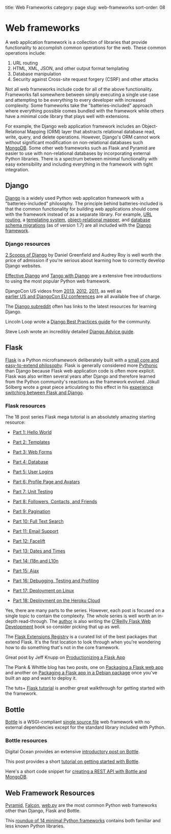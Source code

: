 title: Web Frameworks
category: page
slug: web-frameworks
sort-order: 08


# Web frameworks
A web application framework is a collection of libraries that 
provide functionality to accomplish common operations for the web. These
common operations include:

1. URL routing
2. HTML, XML, JSON, and other output format templating
3. Database manipulation
4. Security against Cross-site request forgery (CSRF) and other attacks

Not all web frameworks include code for all of the above 
functionality. Frameworks fall somewhere between simply executing a 
single use case and attempting to be everything to every developer with
increased complexity. Some frameworks take the "batteries-included" approach where
everything possible comes bundled with the framework while others have a minimal
code library that plays well with extensions.

For example, the Django web application framework includes an 
Object-Relational Mapping (ORM) layer that abstracts relational database 
read, write, query, and delete operations. However, Django's ORM
cannot work without significant modification on non-relational databases such 
[MongoDB](http://www.mongodb.org/).
Some other web frameworks such as Flask and Pyramid are easier to
use with non-relational databases by incorporating external Python libraries.
There is a spectrum between minimal functionality with easy extensibility and
including everything in the framework with tight integration.


## Django
[Django](http://www.djangoproject.com/) is a widely used Python web 
application framework with a "batteries-included" philosophy. The principle
behind batteries-included is that the common functionality for building
web applications should come with the framework instead of as a separate
library. For example, 
[URL routing](https://docs.djangoproject.com/en/dev/topics/http/urls/), a 
[templating system](https://docs.djangoproject.com/en/dev/topics/templates/),
[object-relational mapper](https://docs.djangoproject.com/en/dev/topics/db/),
and [database schema migrations](https://docs.djangoproject.com/en/dev/topics/migrations/)
(as of version 1.7) are all included with the [Django framework](https://pypi.python.org/pypi/Django/1.6.2).


### Django resources
[2 Scoops of Django](http://twoscoopspress.com/products/two-scoops-of-django-1-6) 
by Daniel Greenfield and Audrey Roy is well worth the price of admission if
you're serious about learning how to correctly develop Django websites.


[Effective Django](http://effectivedjango.com/) and 
[Tango with Django](http://www.tangowithdjango.com/book/) are a extensive free
introductions to using the most popular Python web framework.

DjangoCon US videos from 
[2013](http://www.youtube.com/user/TheOpenBastion/videos), 
[2012](http://pyvideo.org/category/23/djangocon-2012), 
[2011](http://pyvideo.org/category/3/djangocon-2011), as well as  
[earlier US and DjangoCon EU conferences](http://pyvideo.org/category) are
all available free of charge.

The [Django subreddit](http://www.reddit.com/r/django) often has links to
the latest resources for learning Django.

Lincoln Loop wrote a 
[Django Best Practices guide](http://lincolnloop.com/django-best-practices/)
for the community.

Steve Losh wrote an incredibly detailed [Django Advice guide](http://stevelosh.com/blog/2011/06/django-advice/).


## Flask
[Flask](http://flask.pocoo.org/) is a Python microframework deliberately 
built with a 
[small core and easy-to-extend philosophy](http://flask.pocoo.org/docs/design/). 
Flask is generally considered more 
[Pythonic](http://stackoverflow.com/questions/58968/what-defines-pythonian-or-pythonic) 
than Django because Flask web application code is often more
explicit. Flask was also written several years after Django and therefore
learned from the Python community's reactions as the framework evolved.
Jökull Sólberg wrote a great piece articulating to this effect in his 
[experience switching between Flask and Django](http://jokull.calepin.co/my-flask-to-django-experience.html).


### Flask resources
The 18 post series Flask mega tutorial is an absolutely amazing starting 
resource: 

* [Part 1: Hello World](http://blog.miguelgrinberg.com/post/the-flask-mega-tutorial-part-i-hello-world)

* [Part 2: Templates](http://blog.miguelgrinberg.com/post/the-flask-mega-tutorial-part-ii-templates)

* [Part 3: Web Forms](http://blog.miguelgrinberg.com/post/the-flask-mega-tutorial-part-iii-web-forms)

* [Part 4: Database](http://blog.miguelgrinberg.com/post/the-flask-mega-tutorial-part-iv-database)

* [Part 5: User Logins](http://blog.miguelgrinberg.com/post/the-flask-mega-tutorial-part-v-user-logins)

* [Part 6: Profile Page and Avatars](http://blog.miguelgrinberg.com/post/the-flask-mega-tutorial-part-vi-profile-page-and-avatars)

* [Part 7: Unit Testing](http://blog.miguelgrinberg.com/post/the-flask-mega-tutorial-part-vii-unit-testing)

* [Part 8: Followers, Contacts, and Friends](http://blog.miguelgrinberg.com/post/the-flask-mega-tutorial-part-viii-followers-contacts-and-friends)

* [Part 9: Pagination](http://blog.miguelgrinberg.com/post/the-flask-mega-tutorial-part-ix-pagination)

* [Part 10: Full Text Search](http://blog.miguelgrinberg.com/post/the-flask-mega-tutorial-part-x-full-text-search)

* [Part 11: Email Support](http://blog.miguelgrinberg.com/post/the-flask-mega-tutorial-part-xi-email-support)

* [Part 12: Facelift](http://blog.miguelgrinberg.com/post/the-flask-mega-tutorial-part-xii-facelift)

* [Part 13: Dates and Times](http://blog.miguelgrinberg.com/post/the-flask-mega-tutorial-part-xiii-dates-and-times)

* [Part 14: I18n and L10n](http://blog.miguelgrinberg.com/post/the-flask-mega-tutorial-part-xiv-i18n-and-l10n)

* [Part 15: Ajax](http://blog.miguelgrinberg.com/post/the-flask-mega-tutorial-part-xv-ajax)

* [Part 16: Debugging, Testing and Profiling](http://blog.miguelgrinberg.com/post/the-flask-mega-tutorial-part-xvi-debugging-testing-and-profiling)

* [Part 17: Deployment on Linux](http://blog.miguelgrinberg.com/post/the-flask-mega-tutorial-part-xvii-deployment-on-linux-even-on-the-raspberry-pi)

* [Part 18: Deployment on the Heroku Cloud](http://blog.miguelgrinberg.com/post/the-flask-mega-tutorial-part-xviii-deployment-on-the-heroku-cloud)

Yes, there are many parts to the series. However, each post is focused on
a single topic to contain the complexity. The whole series is well 
worth an in-depth read-through. The 
[author](https://twitter.com/miguelgrinberg) is also writing the 
[O'Reilly Flask Web Development](http://shop.oreilly.com/product/0636920031116.do)
book so consider picking that up as well.

The [Flask Extensions Registry](http://flask.pocoo.org/extensions/) is a
curated list of the best packages that extend Flask. It's the first location
to look through when you're wondering how to do something that's not in the
core framework.

Great post by Jeff Knupp on [Productionizing a Flask App](http://www.jeffknupp.com/blog/2014/01/29/productionizing-a-flask-application/)

The Plank & Whittle blog has two posts, one on [Packaging a Flask web app](http://www.plankandwhittle.com/packaging-a-flask-web-app/) 
and another on [Packaging a Flask app in a Debian package](http://www.plankandwhittle.com/packaging-a-flask-app-in-a-debian-package/)
once you've built an app and want to deploy it.

The tuts+ [Flask tutorial](http://code.tutsplus.com/tutorials/an-introduction-to-pythons-flask-framework--net-28822) 
is another great walkthrough for getting started with the framework.


## Bottle
[Bottle](http://bottlepy.org/docs/dev/index.html) is a WSGI-compliant
[single source file](https://github.com/defnull/bottle/blob/master/bottle.py)
web framework with no external dependencies except for the standard library
included with Python.


### Bottle resources
Digital Ocean provides an extensive [introductory post on Bottle](https://www.digitalocean.com/community/articles/how-to-use-the-bottle-micro-framework-to-develop-python-web-apps).

This post provides a short 
[tutorial on getting started with Bottle](http://www.giantflyingsaucer.com/blog/?p=3598).

Here's a short code snippet for [creating a REST API with Bottle and MongoDB](http://myadventuresincoding.wordpress.com/2011/01/02/creating-a-rest-api-in-python-using-bottle-and-mongodb/).


## Web Framework Resources
[Pyramid](http://www.pylonsproject.org/), 
[Falcon](http://falconframework.org/),
[web.py](http://webpy.org/) are the most common Python web frameworks other
than Django, Flask and Bottle.

This [roundup of 14 minimal Python frameworks](http://codecondo.com/14-minimal-web-frameworks-for-python/)
contains both familiar and less known Python libraries.

